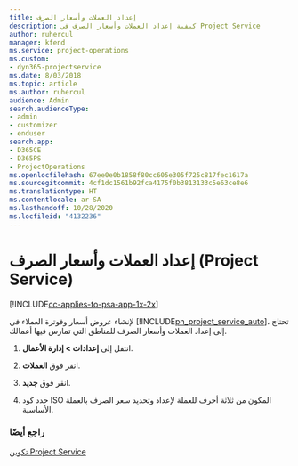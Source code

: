 ```yaml
---
title: إعداد العملات وأسعار الصرف
description: كيفية إعداد العملات وأسعار الصرف في Project Service
author: ruhercul
manager: kfend
ms.service: project-operations
ms.custom:
- dyn365-projectservice
ms.date: 8/03/2018
ms.topic: article
ms.author: ruhercul
audience: Admin
search.audienceType:
- admin
- customizer
- enduser
search.app:
- D365CE
- D365PS
- ProjectOperations
ms.openlocfilehash: 67ee0e0b1858f80cc605e305f725c817fec1617a
ms.sourcegitcommit: 4cf1dc1561b92fca4175f0b3813133c5e63ce8e6
ms.translationtype: HT
ms.contentlocale: ar-SA
ms.lasthandoff: 10/28/2020
ms.locfileid: "4132236"
---
```

# <a name="set-up-currencies-and-exchange-rates-project-service"></a>إعداد العملات وأسعار الصرف (Project Service)

[!INCLUDE[cc-applies-to-psa-app-1x-2x](../includes/cc-applies-to-psa-app-1x-2x.md)]

لإنشاء عروض أسعار وفوترة العملاء في [!INCLUDE[pn_project_service_auto](../includes/pn-project-service-auto.md)]، تحتاج إلى إعداد العملات وأسعار الصرف للمناطق التي تمارس فيها أعمالك.  
  
1.  انتقل إلى **إعدادات > إدارة الأعمال**.  
  
2.  انقر فوق **العملات‏‎**.  
  
3.  انقر فوق **جديد**.  
  
4.  حدد كود ISO المكون من ثلاثة أحرف للعملة لإعداد وتحديد سعر الصرف بالعملة الأساسية.  
  
### <a name="see-also"></a>راجع أيضًا  
 [تكوين Project Service](../psa/configure.md)
